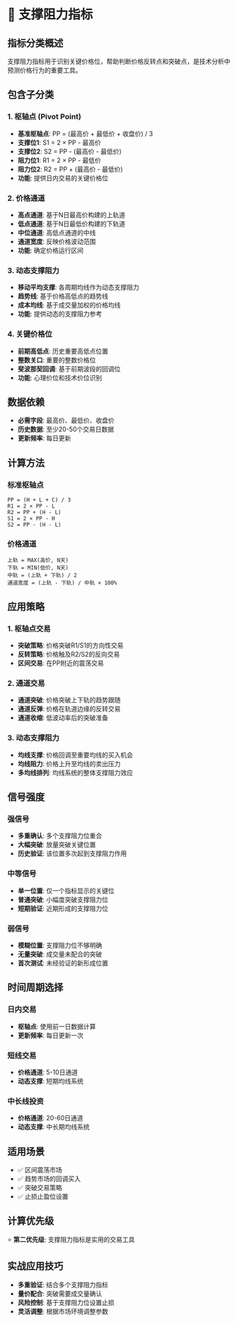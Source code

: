 # 🎯 支撑阻力指标

## 指标分类概述
支撑阻力指标用于识别关键价格位，帮助判断价格反转点和突破点，是技术分析中预测价格行为的重要工具。

## 包含子分类

### 1. 枢轴点 (Pivot Point)
- **基准枢轴点**: PP = (最高价 + 最低价 + 收盘价) / 3
- **支撑位1**: S1 = 2 × PP - 最高价
- **支撑位2**: S2 = PP - (最高价 - 最低价)
- **阻力位1**: R1 = 2 × PP - 最低价
- **阻力位2**: R2 = PP + (最高价 - 最低价)
- **功能**: 提供日内交易的关键价格位

### 2. 价格通道
- **高点通道**: 基于N日最高价构建的上轨道
- **低点通道**: 基于N日最低价构建的下轨道
- **中位通道**: 高低点通道的中线
- **通道宽度**: 反映价格波动范围
- **功能**: 确定价格运行区间

### 3. 动态支撑阻力
- **移动平均支撑**: 各周期均线作为动态支撑阻力
- **趋势线**: 基于价格高低点的趋势线
- **成本均线**: 基于成交量加权的价格均线
- **功能**: 提供动态的支撑阻力参考

### 4. 关键价格位
- **前期高低点**: 历史重要高低点位置
- **整数关口**: 重要的整数价格位
- **斐波那契回调**: 基于前期波段的回调位
- **功能**: 心理价位和技术价位识别

## 数据依赖
- **必需字段**: 最高价、最低价、收盘价
- **历史数据**: 至少20-50个交易日数据
- **更新频率**: 每日更新

## 计算方法

### 标准枢轴点
```
PP = (H + L + C) / 3
R1 = 2 × PP - L
R2 = PP + (H - L)  
S1 = 2 × PP - H
S2 = PP - (H - L)
```

### 价格通道
```
上轨 = MAX(高价, N天)
下轨 = MIN(低价, N天)
中轨 = (上轨 + 下轨) / 2
通道宽度 = (上轨 - 下轨) / 中轨 × 100%
```

## 应用策略

### 1. 枢轴点交易
- **突破策略**: 价格突破R1/S1的方向性交易
- **反转策略**: 价格触及R2/S2的反向交易
- **区间交易**: 在PP附近的震荡交易

### 2. 通道交易
- **通道突破**: 价格突破上下轨的趋势跟随
- **通道反弹**: 价格在轨道边缘的反转交易
- **通道收缩**: 低波动率后的突破准备

### 3. 动态支撑阻力
- **均线支撑**: 价格回调至重要均线的买入机会
- **均线阻力**: 价格上升至均线的卖出压力
- **多均线排列**: 均线系统的整体支撑阻力效应

## 信号强度

### 强信号
- **多重确认**: 多个支撑阻力位重合
- **大幅突破**: 放量突破关键位置
- **历史验证**: 该位置多次起到支撑阻力作用

### 中等信号
- **单一位置**: 仅一个指标显示的关键位
- **普通突破**: 小幅度突破支撑阻力位
- **短期验证**: 近期形成的支撑阻力位

### 弱信号
- **模糊位置**: 支撑阻力位不够明确
- **无量突破**: 成交量未配合的突破
- **首次测试**: 未经验证的新形成位置

## 时间周期选择

### 日内交易
- **枢轴点**: 使用前一日数据计算
- **更新频率**: 每日更新一次

### 短线交易  
- **价格通道**: 5-10日通道
- **动态支撑**: 短期均线系统

### 中长线投资
- **价格通道**: 20-60日通道  
- **动态支撑**: 中长期均线系统

## 适用场景
- ✅ 区间震荡市场
- ✅ 趋势市场的回调买入
- ✅ 突破交易策略
- ✅ 止损止盈位设置

## 计算优先级
⭐ **第二优先级**: 支撑阻力指标是实用的交易工具

## 实战应用技巧
- **多重验证**: 结合多个支撑阻力指标
- **量价配合**: 突破需要成交量确认
- **风险控制**: 基于支撑阻力位设置止损
- **灵活调整**: 根据市场环境调整参数 